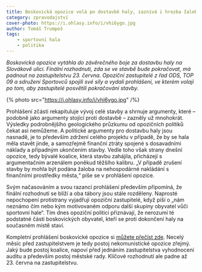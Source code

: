 ```yaml
---
title: Boskovická opozice volá po dostavbě haly, zaznívá i hrozba žalobou
category: zpravodajství
cover-photo: https://i.ohlasy.info/i/vhi6ygo.jpg
author: Tomáš Trumpeš
tags:
    - sportovní hala
    - politika
---
```


*Boskovická opozice vytáhla do závěrečného boje za dostavbu haly na Slovákově ulici. Finální rozhodnutí, zda se ve stavbě bude pokračovat, má padnout na zastupitelstvu 23. června. Opoziční zastupitelé z řad ODS, TOP 09 a sdružení Sportovců spojili své síly a vydali prohlášení, ve kterém volají po tom, aby zastupitelé posvětili pokračování stavby.*

{% photo src="https://i.ohlasy.info/i/vhi6ygo.jpg" /%}

Prohlášení zčásti rekapituluje vývoj celé stavby a shrnuje argumenty, které – podobně jako argumenty stojící proti dostavbě – zazněly už mnohokrát. Výsledky podrobnějšího geologického průzkumu od opozičních politiků čekat asi nemůžeme. A politické argumenty pro dostavbu haly jsou nasnadě, je to především zdržení celého projektu v případě, že by se hala měla stavět jinde, a samozřejmě finanční ztráty spojené s dosavadními náklady a případným ukončením stavby. Vedle toho však strany dnešní opozice, tedy bývalé koalice, která stavbu zahájila, přicházejí s argumentačním arzenálem poněkud těžšího kalibru. „V případě zrušení stavby by mohla být podána žaloba na nehospodárné nakládání s finančními prostředky města,“ píše se v prohlášení opozice.

Svým načasováním a svou razancí prohlášení především připomíná, že finální rozhodnutí se blíží a oba tábory jsou stále rozděleny. Naprosté nepochopení protistrany vyjadřují opoziční zastupitelé, když píší o „nám neznámo čím nebo kým motivovaném odporu další skupiny obyvatel vůči sportovní hale“. Tím dnes opoziční politici přiznávají, že nerozumí té podstatné části boskovických obyvatel, kteří se proti dokončení haly na současném místě staví. 

Kompletní prohlášení boskovické opozice si [můžete přečíst zde](https://data.ohlasy.info/2015/prohlaseni-opozice-k-hale.pdf). Necelý měsíc před zastupitelstvem je tedy postoj nekomunistické opozice zřejmý. Jaký bude postoj koalice, napoví před jednáním zastupitelstva vyhodnocení auditu a především postoj městské rady. Klíčové rozhodnutí ale padne až 23. června na zastupitelstvu.
